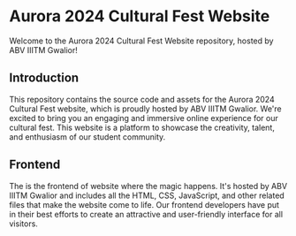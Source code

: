 # Aurora 2024 Cultural Fest Website

Welcome to the Aurora 2024 Cultural Fest Website repository, hosted by ABV IIITM Gwalior!

## Introduction

This repository contains the source code and assets for the Aurora 2024 Cultural Fest website, which is proudly hosted by ABV IIITM Gwalior. We're excited to bring you an engaging and immersive online experience for our cultural fest. This website is a platform to showcase the creativity, talent, and enthusiasm of our student community.

## Frontend

The is the frontend of website  where the magic happens. It's hosted by ABV IIITM Gwalior and includes all the HTML, CSS, JavaScript, and other related files that make the website come to life. Our frontend developers have put in their best efforts to create an attractive and user-friendly interface for all visitors.

 

